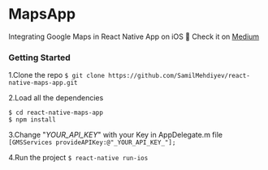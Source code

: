 # MapsApp

Integrating Google Maps in React Native App on iOS 🚀 Check it on [Medium](https://medium.com/@samil.mehdiyev/integrating-google-maps-in-react-native-app-on-ios-656da9f1e40f)

### Getting Started

1.Clone the repo
`$ git clone https://github.com/SamilMehdiyev/react-native-maps-app.git`

2.Load all the dependencies
```
$ cd react-native-maps-app
$ npm install
```

3.Change "_YOUR_API_KEY_" with your Key in AppDelegate.m file
`[GMSServices provideAPIKey:@"_YOUR_API_KEY_"];`

4.Run the project
`$ react-native run-ios`
